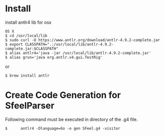 # Install 
install antlr4 lib for osx

```
OS X
$ cd /usr/local/lib
$ sudo curl -O https://www.antlr.org/download/antlr-4.9.2-complete.jar
$ export CLASSPATH=".:/usr/local/lib/antlr-4.9.2-complete.jar:$CLASSPATH"
$ alias antlr4='java -jar /usr/local/lib/antlr-4.9.2-complete.jar'
$ alias grun='java org.antlr.v4.gui.TestRig'
```

or 
```
$ brew install antlr
```

# Create Code Generation for SfeelParser

Following command must be executed in directory of the .g4 file.
```
$      antlr4 -Dlanguage=Go -o gen SFeel.g4 -visitor
```
